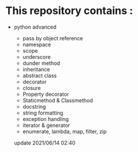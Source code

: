 This repository contains :
==============================================
* python advanced
	- pass by object reference
	- namespace
	- scope
	- underscore
	- dunder method
	- inheritance
	- abstract class
	- decorator
	- closure
	- Property decorator
	- Staticmethod & Classmethod
	- docstring
	- string formatting
	- exception handling
	- iterator & generator
	- enumerate, lambda, map, filter, zip
	
	update 2021/06/14 02:40